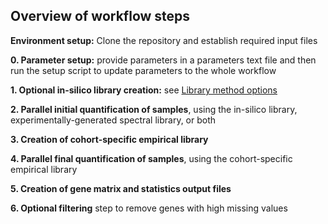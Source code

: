 ## Overview of workflow steps

**Environment setup:** Clone the repository and establish required input files

**0. Parameter setup:** provide parameters in a parameters text file and then run the setup script to update parameters to the whole workflow

**1. Optional in-silico library creation:** see [Library method options](./library-method-options.md)

**2. Parallel initial quantification of samples**, using the in-silico library, experimentally-generated spectral library, or both 

**3. Creation of cohort-specific empirical library**

**4. Parallel final quantification of samples**, using the cohort-specific empirical library 

**5.  Creation of gene matrix and statistics output files**

**6.  Optional filtering** step to remove genes with high missing values